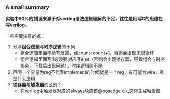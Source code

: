 ### A small summary
**实验中90%的错误来源于对verilog语法逻辑理解的不足，往往是用写C的思维在写verilog。**

一些需要注意的点：
1. 分清**组合逻辑**与**时序逻辑**的不同
   + 组合逻辑里面不能有反馈，如count=count+1，否则会出现无限循环
   + 组合逻辑里面写if必须要对应写else（否则会出现锁存器，导致组合与时序掺杂，下载后出现问题），时序逻辑则不是
2. 声明一个变量为reg不代表implement的时候就是一个reg，有可能为wire，看是什么逻辑
3. **锁存器**与**触发器**的区别？
   + 在verilog中触发器对应的always块应该@posedge clk,这样生成触发器
